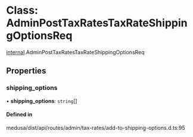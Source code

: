 # Class: AdminPostTaxRatesTaxRateShippingOptionsReq

[internal](../modules/internal-27.md).AdminPostTaxRatesTaxRateShippingOptionsReq

## Properties

### shipping\_options

• **shipping\_options**: `string`[]

#### Defined in

medusa/dist/api/routes/admin/tax-rates/add-to-shipping-options.d.ts:95
